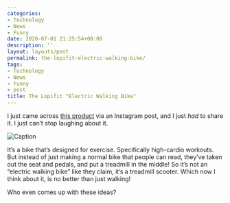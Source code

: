 ```yaml
---
categories:
- Technology
- News
- Funny
date: 2020-07-01 21:25:54+00:00
description: ''
layout: layouts/post
permalink: the-lopifit-electric-walking-bike/
tags:
- Technology
- News
- Funny
- post
title: The Lopifit "Electric Walking Bike"
---
```


<p>I just came across <a href="https://lopifitus.com">this product</a> via an Instagram post, and I just <em>had</em> to share it. I just can&#8217;t stop laughing about it.</p>
<p><img src="https://cdn.chrishannah.me/images/2020/07/2_bikes_coats_college.png" alt="Caption" /></p>
<p>It&#8217;s a bike that&#8217;s designed for exercise. Specifically high-cardio workouts. But instead of just making a normal bike that people can read, they&#8217;ve taken out the seat and pedals, and put a treadmill in the middle! So it&#8217;s not an &#8220;electric walking bike&#8221; like they claim, it&#8217;s a treadmill scooter. Which now I think about it, is no better than just walking!</p>
<p>Who even comes up with these ideas?</p>
